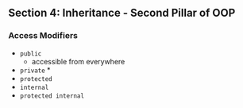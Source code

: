 ## **Section 4: Inheritance - Second Pillar of OOP**

### **Access Modifiers**
* `public`
    * accessible from everywhere
* `private`
    * 
* `protected`
* `internal`
* `protected internal`


